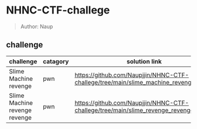 # NHNC-CTF-challege
> Author: Naup

## challenge
|challenge|catagory|solution link|
|---------|--------|---------|
|Slime Machine revenge|pwn|https://github.com/Naupjjin/NHNC-CTF-challege/tree/main/slime_machine_revenge/solver|
|Slime Machine revenge revenge|pwn|https://github.com/Naupjjin/NHNC-CTF-challege/tree/main/slime_revenge_revenge/solver|

